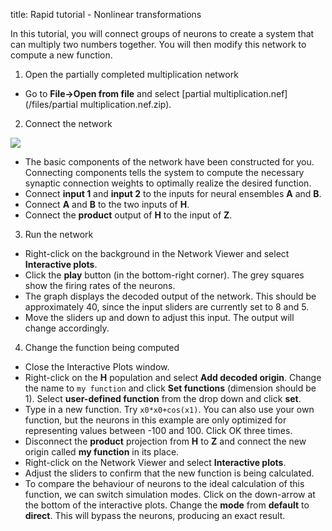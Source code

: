 title: Rapid tutorial - Nonlinear transformations

In this tutorial, you will connect groups of neurons to create a system that
can multiply two numbers together. You will then modify this network to
compute a new function.

1. Open the partially completed multiplication network

  * Go to **File->Open from file** and select [partial multiplication.nef](/files/partial multiplication.nef.zip).

2. Connect the network

![](/files/rapidMulti1.png)

  * The basic components of the network have been constructed for you. Connecting components tells the system to compute the necessary synaptic connection weights to optimally realize the desired function.
  * Connect **input 1** and **input 2** to the inputs for neural ensembles **A** and **B**.
  * Connect **A** and **B** to the two inputs of **H**.
  * Connect the **product** output of **H** to the input of **Z**.

3. Run the network

  * Right-click on the background in the Network Viewer and select **Interactive plots**.
  * Click the **play** button (in the bottom-right corner). The grey squares show the firing rates of the neurons.
  * The graph displays the decoded output of the network. This should be approximately 40, since the input sliders are currently set to 8 and 5.
  * Move the sliders up and down to adjust this input. The output will change accordingly.

4. Change the function being computed

  * Close the Interactive Plots window.
  * Right-click on the **H** population and select **Add decoded origin**. Change the name to `my function` and click **Set functions** (dimension should be 1). Select **user-defined function** from the drop down and click **set**.
  * Type in a new function. Try `x0*x0+cos(x1)`. You can also use your own function, but the neurons in this example are only optimized for representing values between -100 and 100. Click OK three times.
  * Disconnect the **product** projection from **H** to **Z** and connect the new origin called **my function** in its place. 
  * Right-click on the Network Viewer and select **Interactive plots**. 
  * Adjust the sliders to confirm that the new function is being calculated.
  * To compare the behaviour of neurons to the ideal calculation of this function, we can switch simulation modes. Click on the down-arrow at the bottom of the interactive plots. Change the **mode** from **default** to **direct**. This will bypass the neurons, producing an exact result.


